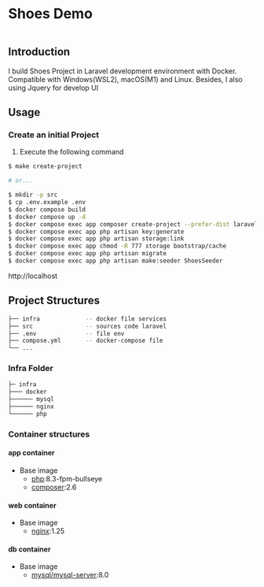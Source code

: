 # Shoes Demo

<p>
    <img src="http://localhost/data/img.png" alt="">
</p>

## Introduction

I build Shoes Project in Laravel development environment with Docker. Compatible with Windows(WSL2), macOS(M1) and Linux. Besides, I also using Jquery for develop UI

## Usage

### Create an initial Project

1. Execute the following command

```bash
$ make create-project

# or...

$ mkdir -p src
$ cp .env.example .env
$ docker compose build
$ docker compose up -d
$ docker compose exec app composer create-project --prefer-dist laravel/laravel .
$ docker compose exec app php artisan key:generate
$ docker compose exec app php artisan storage:link
$ docker compose exec app chmod -R 777 storage bootstrap/cache
$ docker compose exec app php artisan migrate
$ docker compose exec app php artisan make:seeder ShoesSeeder
```

http://localhost

## Project Structures

```bash
├── infra             -- docker file services
├── src               -- sources code laravel
├── .env              -- file env
├── compose.yml       -- docker-compose file
└── ...
```

### Infra Folder

```bash
├─ infra             
├─── docker
├────── mysql    
├────── nginx 
└────── php 
```
### Container structures
#### app container
-   Base image
    -   [php](https://hub.docker.com/_/php):8.3-fpm-bullseye
    -   [composer](https://hub.docker.com/_/composer):2.6

#### web container

-   Base image
    -   [nginx](https://hub.docker.com/_/nginx):1.25

####  db container

-   Base image
    -   [mysql/mysql-server](https://hub.docker.com/r/mysql/mysql-server):8.0

